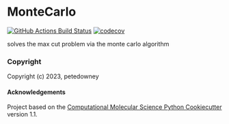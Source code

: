 MonteCarlo
==============================
[//]: # (Badges)
[![GitHub Actions Build Status](https://github.com/petedowney/MonteCarloAlgorithm/workflows/CI/badge.svg)](https://github.com/petedowney/MonteCarloAlgorithm/actions?query=workflow%3ACI)
[![codecov](https://codecov.io/gh/petedowney/MonteCarlo/branch/main/graph/badge.svg)](https://codecov.io/gh/petedowney/MonteCarlo/branch/main)


solves the max cut problem via the monte carlo algorithm

### Copyright

Copyright (c) 2023, petedowney


#### Acknowledgements
 
Project based on the 
[Computational Molecular Science Python Cookiecutter](https://github.com/molssi/cookiecutter-cms) version 1.1.
